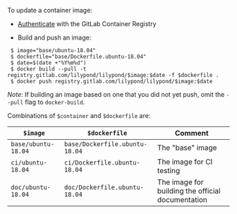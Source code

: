 To update a container image:

* [Authenticate](https://docs.gitlab.com/ee/user/packages/container_registry/#authenticate-with-the-container-registry) with the GitLab Container Registry

* Build and push an image:

```
 $ image="base/ubuntu-18.04"
 $ dockerfile="base/Dockerfile.ubuntu-18.04"
 $ date=$(date +"%Y%m%d")
 $ docker build --pull -t registry.gitlab.com/lilypond/lilypond/$image:$date -f $dockerfile .
 $ docker push registry.gitlab.com/lilypond/lilypond/$image:$date
```

*Note*: If building an image based on one that you did not yet push, omit the `--pull` flag to `docker-build`.

Combinations of `$container` and `$dockerfile` are:

| `$image` | `$dockerfile` | Comment |
| --- | --- | --- |
| `base/ubuntu-18.04` | `base/Dockerfile.ubuntu-18.04` | The "base" image |
| `ci/ubuntu-18.04` | `ci/Dockerfile.ubuntu-18.04` | The image for CI testing |
| `doc/ubuntu-18.04` | `doc/Dockerfile.ubuntu-18.04` | The image for building the official documentation |
